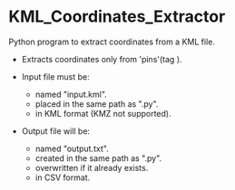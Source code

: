 # KML_Coordinates_Extractor
Python program to extract coordinates from a KML file.

* Extracts coordinates only from 'pins'(tag <Point>).

* Input file must be:
  * named "input.kml".
  * placed in the same path as ".py".
  * in KML format (KMZ not supported).

* Output file will be:
  * named "output.txt".
  * created in the same path as ".py".
  * overwritten if it already exists.
  * in CSV format.
